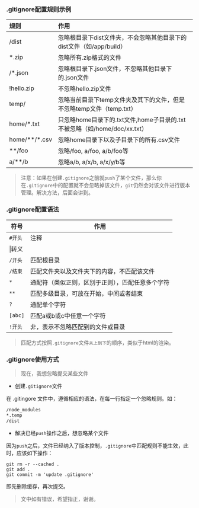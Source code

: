 ### .gitignore配置规则示例

| 规则 | 作用 |
|:---|:---|
|/dist|忽略根目录下dist文件夹，不会忽略其他目录下的dist文件（如/app/build）|
|*.zip|忽略所有.zip格式的文件|
|/*.json|忽略根目录下.json文件，不忽略其他目录下的.json文件|
|!hello.zip|不忽略hello.zip文件|
|temp/|忽略当前目录下temp文件夹及其下的文件，但是不忽略temp文件（temp.txt）|
|home/*.txt|只忽略home目录下的.txt文件,home子目录的.txt不被忽略（如/home/doc/xx.txt）|
|home/\*\*/*.csv|忽略home目录下以及子目录下的所有.csv文件|
|**/foo|忽略/foo, a/foo, a/b/foo等|
|a/**/b|忽略a/b, a/x/b, a/x/y/b等|

> 注意：如果在创建`.gitignore`之前就`push`了某个文件，那么你在`.gitignore`中的配置就不会忽略掉该文件，`git`仍然会对该文件进行版本管理。解决方法，后面会讲到。

### .gitignore配置语法

| 符号 | 作用 |
|---|---|
|`#开头`|注释|
|\|转义|
|`/开头`|匹配根目录|
|`/结束`|匹配文件夹以及文件夹下的内容，不匹配该文件|
|`*`|通配符（类似正则，区别于正则），匹配任意多个字符|
|`**`|匹配多级目录，可放在开始，中间或者结束|
|`?`|通配单个字符|
|`[abc]`|匹配a或b或c中任意一个字符|
|`!开头`|非，表示不忽略匹配到的文件或目录|

> 匹配方式按照`.gitignore`文件`从上到下`的顺序，类似于html的渲染。

### .gitignore使用方式
> 现在，我想忽略提交某些文件

+ 创建`.gitignore`文件

在 .gitingore 文件中，遵循相应的语法，在每一行指定一个忽略规则。如：
```txt
/node_modules
*.temp
/dist
```

+ 解决已经`push`操作之后，想忽略某个文件

因为`push`之后，文件已经纳入了版本控制，`.gitignore`中匹配规则不能生效，此时，应该如下操作：
```
git rm -r --cached .
git add .
git commit -m 'update .gitignore'
```
即先删除缓存，再次提交。

> 文中如有错误，希望指正，谢谢。